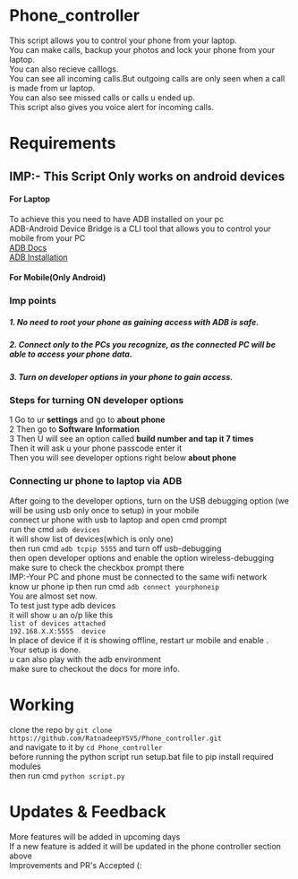 # Phone_controller
  This script allows you to control your phone from your laptop.  
  You can make calls, backup your photos and lock your phone from your laptop.      
  You can also recieve calllogs.  
  You can see all incoming calls.But outgoing calls are only seen when a call is made from ur laptop.  
  You can also see missed calls or calls u ended up.      
  This script also gives you voice alert for incoming calls.  
# Requirements
  ## IMP:- This Script Only works on android devices   
  #### For Laptop    
  To achieve this you need to have ADB installed on your pc  
  ADB-Android Device Bridge is a CLI tool that allows you to control your mobile from your PC  
  [ADB Docs](https://developer.android.com/studio/command-line/adb)   
  [ADB Installation](https://www.youtube.com/watch?v=26GI3z6tI3E&t=80s&ab_channel=Ssj6)
  #### For Mobile(Only Android)
  ### Imp points
  ##### 1. No need to root your phone as gaining access with ADB is safe.
  ##### 2. Connect only to the PCs you recognize, as the connected PC will be able to access your phone data.
  ##### 3. Turn on developer options in your phone to gain access. 
  ### Steps for turning ON developer options 
  1 Go to ur **settings** and go to **about phone**    
  2 Then go to **Software Information**    
  3 Then U will see an option called **build number and tap it 7 times**  
  Then it will ask u your phone passcode enter it    
  Then you will see developer options right below **about phone**  
  ### Connecting ur phone to laptop via ADB
  After going to the developer options, turn on the USB debugging option (we will be using usb only once to setup) in your mobile    
  connect ur phone with usb to laptop and open cmd prompt    
  run the cmd `adb devices`    
  it will show list of devices(which is only one)    
  then run cmd `adb tcpip 5555` and turn off usb-debugging      
  then open developer options and enable the option wireless-debugging make sure to check the checkbox prompt there  
  IMP:-Your PC and phone must be connected to the same wifi network  
  know ur phone ip then run cmd `adb connect yourphoneip`  
  You are almost set now.  
  To test just type adb devices     
  it will show u an o/p like this    
  `list of devices attached`    
  `192.168.X.X:5555  device`    
   In place of device if it is showing offline, restart ur mobile and enable .     
   Your setup is done.   
   u can also play with the adb environment  
   make sure to checkout the docs for more info.
 # Working 
   clone the repo by `git clone https://github.com/RatnadeepYSVS/Phone_controller.git`  
   and navigate to it by `cd Phone_controller`  
   before running the python script run setup.bat file to pip install required modules      
   then run cmd `python script.py`  
# Updates & Feedback
   More features will be added in upcoming days  
   If a new feature is added it will be updated in the phone controller section above    
   Improvements and PR's Accepted (: 
   
  

  
  
  
  
